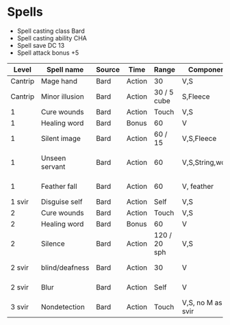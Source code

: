 # Spells

- Spell casting class Bard
- Spell casting ability CHA
- Spell save DC 13
- Spell attack bonus +5

| Level   | Spell name     | Source | Time   | Range        | Component         | Duration             | Notes         | Ref |
| ------- | -------------- | ------ | ------ | ------------ | ----------------- | -------------------- | ------------- | --- |
| Cantrip | Mage hand      | Bard   | Action | 30           | V,S               | 1 Min                | 10 lb max     | 256 |
| Cantrip | Minor illusion | Bard   | Action | 30 / 5 cube  | S,Fleece          | 1 Min                |               | 260 |
| 1       | Cure wounds    | Bard   | Action | Touch        | V,S               | Instant              | 1D8+CHA       | 230 |
| 1       | Healing word   | Bard   | Bonus  | 60           | V                 | Instant              | 1D4+CHA       | 250 |
| 1       | Silent image   | Bard   | Action | 60 / 15      | V,S,Fleece        | Concentration <10min |               | 276 |
| 1       | Unseen servant | Bard   | Action | 60           | V,S,String,wood   | 1 Hour               | 10AC 1HP 2STR | 284 |
| 1       | Feather fall   | Bard   | Action | 60           | V, feather        | 1 Min                | 5 creatures   | 239 |
| 1 svir  | Disguise self  | Bard   | Action | Self         | V,S               | 1 Hour               |               | 233 |
| 2       | Cure wounds    | Bard   | Action | Touch        | V,S               | Instant              | 2D8+CHA       | 230 |
| 2       | Healing word   | Bard   | Bonus  | 60           | V                 | Instant              | 2D4+CHA       | 250 |
| 2       | Silence        | Bard   | Action | 120 / 20 sph | V,S               | Concentration <10min |               | 275 |
| 2 svir  | blind/deafness | Bard   | Action | 30           | V                 | 1 Min                | Con 14 save   | 219 |
| 2 svir  | Blur           | Bard   | Action | Self         | V                 | Concentration <1min  |               | 219 |
| 3 svir  | Nondetection   | Bard   | Action | Touch        | V,S, no M as svir | 8 Hours              | 10ft max      | 263 |
